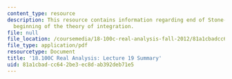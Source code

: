 ```yaml
---
content_type: resource
description: This resource contains information regarding end of Stone-Weierstrass;
  beginning of the theory of integration.
file: null
file_location: /coursemedia/18-100c-real-analysis-fall-2012/81a1cbadcc642be3ec8dab392deb71e5_MIT18_100CF12_l19sum.pdf
file_type: application/pdf
resourcetype: Document
title: '18.100C Real Analysis: Lecture 19 Summary'
uid: 81a1cbad-cc64-2be3-ec8d-ab392deb71e5
---
```

